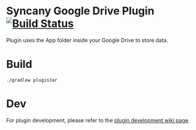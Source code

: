 # Syncany Google Drive Plugin [![Build Status](https://travis-ci.org/lukasmartinelli/syncany-plugin-googledrive.svg)](https://travis-ci.org/lukasmartinelli/syncany-plugin-googledrive)

Plugin uses the App folder inside your Google Drive to store data.

# Build

```
./gradlew pluginJar
```

# Dev

For plugin development, please refer to the [plugin development wiki page](https://github.com/binwiederhier/syncany/wiki/Plugin-development).
